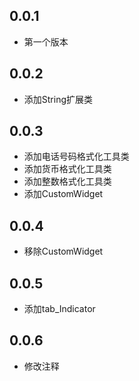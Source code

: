 ## 0.0.1

* 第一个版本

## 0.0.2

* 添加String扩展类

## 0.0.3

* 添加电话号码格式化工具类
* 添加货币格式化工具类
* 添加整数格式化工具类
* 添加CustomWidget

## 0.0.4

* 移除CustomWidget

## 0.0.5

* 添加tab_Indicator

## 0.0.6

* 修改注释

